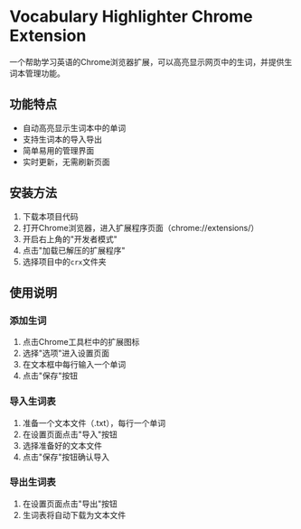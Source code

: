 # Vocabulary Highlighter Chrome Extension

一个帮助学习英语的Chrome浏览器扩展，可以高亮显示网页中的生词，并提供生词本管理功能。

## 功能特点

- 自动高亮显示生词本中的单词
- 支持生词本的导入导出
- 简单易用的管理界面
- 实时更新，无需刷新页面

## 安装方法

1. 下载本项目代码
2. 打开Chrome浏览器，进入扩展程序页面（chrome://extensions/）
3. 开启右上角的"开发者模式"
4. 点击"加载已解压的扩展程序"
5. 选择项目中的`crx`文件夹

## 使用说明

### 添加生词
1. 点击Chrome工具栏中的扩展图标
2. 选择"选项"进入设置页面
3. 在文本框中每行输入一个单词
4. 点击"保存"按钮

### 导入生词表
1. 准备一个文本文件（.txt），每行一个单词
2. 在设置页面点击"导入"按钮
3. 选择准备好的文本文件
4. 点击"保存"按钮确认导入

### 导出生词表
1. 在设置页面点击"导出"按钮
2. 生词表将自动下载为文本文件
